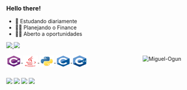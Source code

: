 ### Hello there!

- 📖 Estudando diariamente
- 🐱‍💻 Planejando o Finance
- 🐱‍👤 Aberto a oportunidades

<div>
  <a href="https://github.com/MiguelMA3">
  <img height="180cm" src="https://github-readme-stats.vercel.app/api?username=MiguelMA3&show_icons=true&theme=codeSTACKr">
  <img height="180cm" src="https://github-readme-stats.vercel.app/api/top-langs/?username=MiguelMA3&layout=donut&theme=codeSTACKr">
</div>

<div style="display: inline_block"><br>
  <img align="center" alt="Miguel-Csharp" height="30" width="40" src="https://raw.githubusercontent.com/devicons/devicon/master/icons/csharp/csharp-original.svg">
  <img align="center" alt="Miguel-Java" height="30" width="40" src="https://raw.githubusercontent.com/devicons/devicon/master/icons/java/java-plain.svg">
  <img align="center" alt="Miguel-Python" height="30" width="40" src="https://raw.githubusercontent.com/devicons/devicon/master/icons/python/python-original.svg">
  <img align="center" alt="Miguel-C" height="30" width="40" src="https://raw.githubusercontent.com/devicons/devicon/master/icons/c/c-original.svg">
  <img align="center" alt="Miguel-CPP" height="30" width="40" src="https://raw.githubusercontent.com/devicons/devicon/master/icons/cplusplus/cplusplus-original.svg">
  <img align="right" alt="Miguel-Ogun" height="140" width="140" src="https://cdn.discordapp.com/attachments/887436179081945098/1115816189659205652/GitHub_icon.gif">
</div>
  
  ##
 
<div> 
  <a href="https://www.linkedin.com/in/miguel-maletzke-de-avelar-089b75216/" target="_blank"><img src="https://img.shields.io/badge/-LinkedIn-%230077B5?style=for-the-badge&logo=linkedin&logoColor=white" target="_blank"></a> 
  <a href="https://instagram.com/miguel.ma_" target="_blank"><img src="https://img.shields.io/badge/Instagram-E4405F?style=for-the-badge&logo=instagram&logoColor=white" target="_blank"></a>
  <a href = "mailto:miguelitomatzk.avelar@gmail.com"><img src="https://img.shields.io/badge/-Gmail-%23333?style=for-the-badge&logo=gmail&logoColor=white" target="_blank"></a>
  <a href = "https://open.spotify.com/user/cjk9ne90r9bngj2qttsatc92l?si=5258bb71e53841cc"><img src="https://img.shields.io/badge/Spotify-1ED760?&style=for-the-badge&logo=spotify&logoColor=white"></a>
</div>
